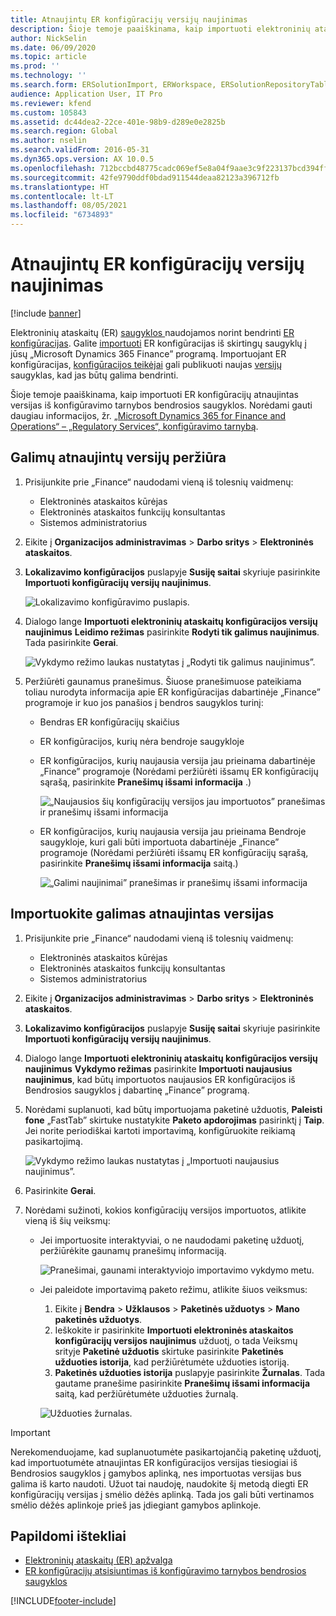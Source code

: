 ```yaml
---
title: Atnaujintų ER konfigūracijų versijų naujinimas
description: Šioje temoje paaiškinama, kaip importuoti elektroninių ataskaitų (ER) konfigūracijų atnaujintas versijas iš konfigūravimo tarnybos bendrosios saugyklos.
author: NickSelin
ms.date: 06/09/2020
ms.topic: article
ms.prod: ''
ms.technology: ''
ms.search.form: ERSolutionImport, ERWorkspace, ERSolutionRepositoryTable
audience: Application User, IT Pro
ms.reviewer: kfend
ms.custom: 105843
ms.assetid: dc44dea2-22ce-401e-98b9-d289e0e2825b
ms.search.region: Global
ms.author: nselin
ms.search.validFrom: 2016-05-31
ms.dyn365.ops.version: AX 10.0.5
ms.openlocfilehash: 712bccbd48775cadc069ef5e8a04f9aae3c9f223137bcd394ff1815a720393b5
ms.sourcegitcommit: 42fe9790ddf0bdad911544deaa82123a396712fb
ms.translationtype: HT
ms.contentlocale: lt-LT
ms.lasthandoff: 08/05/2021
ms.locfileid: "6734893"
---
```

# <a name="import-updated-versions-of-er-configurations"></a>Atnaujintų ER konfigūracijų versijų naujinimas

[!include [banner](../includes/banner.md)]

Elektroninių ataskaitų (ER) [saugyklos ](general-electronic-reporting.md#Repository) naudojamos norint bendrinti [ER konfigūracijas](general-electronic-reporting.md#Configuration). Galite [importuoti](download-electronic-reporting-configuration-lcs.md) ER konfigūracijas iš skirtingų saugyklų į jūsų „Microsoft Dynamics 365 Finance” programą. Importuojant ER konfigūracijas, [konfigūracijos teikėjai](general-electronic-reporting.md#Provider) gali publikuoti naujas [versijų](general-electronic-reporting.md#component-versioning) saugyklas, kad jas būtų galima bendrinti.

Šioje temoje paaiškinama, kaip importuoti ER konfigūracijų atnaujintas versijas iš konfigūravimo tarnybos bendrosios saugyklos. Norėdami gauti daugiau informacijos, žr. [„Microsoft Dynamics 365 for Finance and Operations“ – „Regulatory Services“, konfigūravimo tarnybą](/business-applications-release-notes/october18/dynamics365-finance-operations/regulatory-service-configuration).

## <a name="review-the-available-updated-versions"></a>Galimų atnaujintų versijų peržiūra

1. Prisijunkite prie „Finance“ naudodami vieną iš tolesnių vaidmenų:

    - Elektroninės ataskaitos kūrėjas
    - Elektroninės ataskaitos funkcijų konsultantas
    - Sistemos administratorius

2. Eikite į **Organizacijos administravimas** \> **Darbo sritys** \> **Elektroninės ataskaitos**.
3. **Lokalizavimo konfigūracijos** puslapyje **Susiję saitai** skyriuje pasirinkite **Importuoti konfigūracijų versijų naujinimus**.

    ![Lokalizavimo konfigūravimo puslapis.](./media/er-download-updated-versions-global-repo1.png)

4. Dialogo lange **Importuoti elektroninių ataskaitų konfigūracijos versijų naujinimus** **Leidimo režimas** pasirinkite **Rodyti tik galimus naujinimus**. Tada pasirinkite **Gerai**. 

    ![Vykdymo režimo laukas nustatytas į „Rodyti tik galimus naujinimus”.](./media/er-download-updated-versions-global-repo2.png)

5. Peržiūrėti gaunamus pranešimus. Šiuose pranešimuose pateikiama toliau nurodyta informacija apie ER konfigūracijas dabartinėje „Finance” programoje ir kuo jos panašios į bendros saugyklos turinį:

    - Bendras ER konfigūracijų skaičius
    - ER konfigūracijos, kurių nėra bendroje saugykloje
    - ER konfigūracijos, kurių naujausia versija jau prieinama dabartinėje „Finance” programoje (Norėdami peržiūrėti išsamų ER konfigūracijų sąrašą, pasirinkite **Pranešimų išsami informacija** .)

        ![„Naujausios šių konfigūracijų versijos jau importuotos” pranešimas ir pranešimų išsami informacija](./media/er-download-updated-versions-global-repo3.png)

    - ER konfigūracijos, kurių naujausia versija jau prieinama Bendroje saugykloje, kuri gali būti importuota dabartinėje „Finance” programoje (Norėdami peržiūrėti išsamų ER konfigūracijų sąrašą, pasirinkite **Pranešimų išsami informacija** saitą.)

        ![„Galimi naujinimai” pranešimas ir pranešimų išsami informacija](./media/er-download-updated-versions-global-repo4.png)

## <a name="import-available-updated-versions"></a>Importuokite galimas atnaujintas versijas

1. Prisijunkite prie „Finance“ naudodami vieną iš tolesnių vaidmenų:

    - Elektroninės ataskaitos kūrėjas
    - Elektroninės ataskaitos funkcijų konsultantas
    - Sistemos administratorius

2. Eikite į **Organizacijos administravimas** \> **Darbo sritys** \> **Elektroninės ataskaitos**.
3. **Lokalizavimo konfigūracijos** puslapyje **Susiję saitai** skyriuje pasirinkite **Importuoti konfigūracijų versijų naujinimus**.
4. Dialogo lange **Importuoti elektroninių ataskaitų konfigūracijos versijų naujinimus** **Vykdymo režimas** pasirinkite **Importuoti naujausius naujinimus**, kad būtų importuotos naujausios ER konfigūracijos iš Bendrosios saugyklos į dabartinę „Finance” programą.
5. Norėdami suplanuoti, kad būtų importuojama paketinė užduotis, **Paleisti fone** „FastTab” skirtuke nustatykite **Paketo apdorojimas** pasirinktį į **Taip**. Jei norite periodiškai kartoti importavimą, konfigūruokite reikiamą pasikartojimą.

    ![Vykdymo režimo laukas nustatytas į „Importuoti naujausius naujinimus”.](./media/er-download-updated-versions-global-repo5.png)

6. Pasirinkite **Gerai**.
7. Norėdami sužinoti, kokios konfigūracijų versijos importuotos, atlikite vieną iš šių veiksmų:

    - Jei importuosite interaktyviai, o ne naudodami paketinę užduotį, peržiūrėkite gaunamų pranešimų informaciją.

        ![Pranešimai, gaunami interaktyviojo importavimo vykdymo metu.](./media/er-download-updated-versions-global-repo6.png)

    - Jei paleidote importavimą paketo režimu, atlikite šiuos veiksmus:

        1. Eikite į **Bendra** \> **Užklausos** \> **Paketinės užduotys** \> **Mano paketinės užduotys**.
        2. Ieškokite ir pasirinkite **Importuoti elektroninės ataskaitos konfigūracijų versijos naujinimus** užduotį, o tada Veiksmų srityje **Paketinė užduotis** skirtuke pasirinkite **Paketinės užduoties istorija**, kad peržiūrėtumėte užduoties istoriją.
        3. **Paketinės užduoties istorija** puslapyje pasirinkite **Žurnalas**. Tada gautame pranešime pasirinkite **Pranešimų išsami informacija** saitą, kad peržiūrėtumėte užduoties žurnalą.

        ![Užduoties žurnalas.](./media/er-download-updated-versions-global-repo7.png)

> [!IMPORTANT]
> Nerekomenduojame, kad suplanuotumėte pasikartojančią paketinę užduotį, kad importuotumėte atnaujintas ER konfigūracijos versijas tiesiogiai iš Bendrosios saugyklos į gamybos aplinką, nes importuotas versijas bus galima iš karto naudoti. Užuot tai naudoję, naudokite šį metodą diegti ER konfigūracijų versijas į smėlio dėžės aplinką. Tada jos gali būti vertinamos smėlio dėžės aplinkoje prieš jas įdiegiant gamybos aplinkoje.

## <a name="additional-resources"></a>Papildomi ištekliai

- [Elektroninių ataskaitų (ER) apžvalga](general-electronic-reporting.md)
- [ER konfigūracijų atsisiuntimas iš konfigūravimo tarnybos bendrosios saugyklos](er-download-configurations-global-repo.md)


[!INCLUDE[footer-include](../../../includes/footer-banner.md)]
